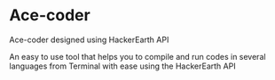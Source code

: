 Ace-coder
=========

Ace-coder designed using HackerEarth API

An easy to use tool that helps you to compile and run codes in several languages from Terminal with ease using the HackerEarth API 
